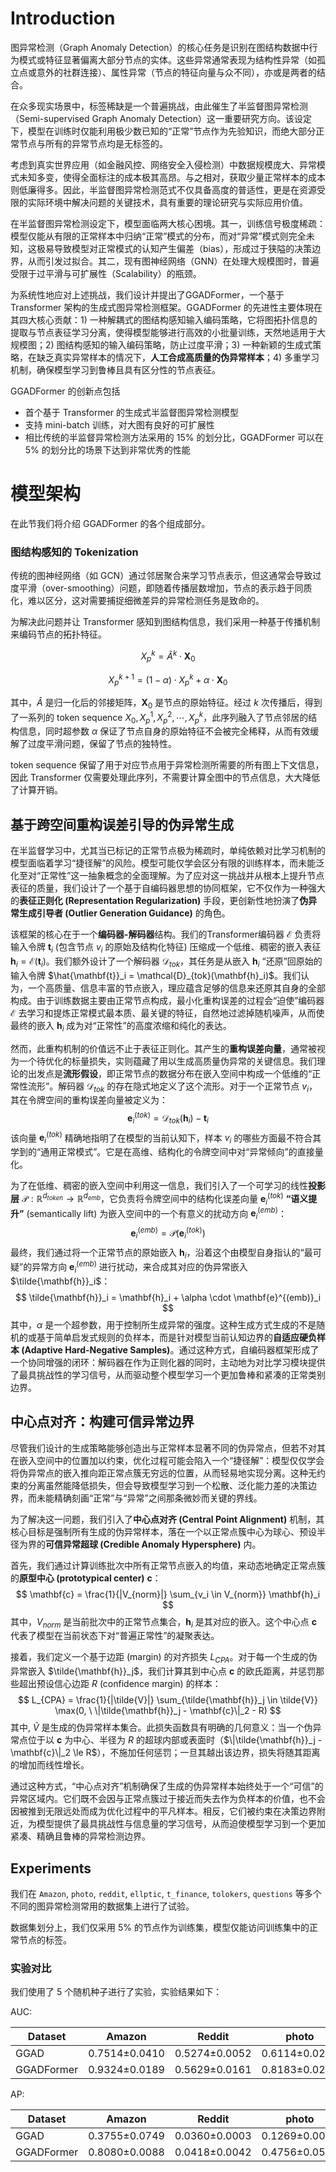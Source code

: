 # Introduction

图异常检测（Graph Anomaly Detection）的核心任务是识别在图结构数据中行为模式或特征显著偏离大部分节点的实体。这些异常通常表现为结构性异常（如孤立点或意外的社群连接）、属性异常（节点的特征向量与众不同），亦或是两者的结合。

在众多现实场景中，标签稀缺是一个普遍挑战，由此催生了半监督图异常检测（Semi-supervised Graph Anomaly Detection）这一重要研究方向。该设定下，模型在训练时仅能利用极少数已知的“正常”节点作为先验知识，而绝大部分正常节点与所有的异常节点均是无标签的。

考虑到真实世界应用（如金融风控、网络安全入侵检测）中数据规模庞大、异常模式未知多变，使得全面标注的成本极其高昂。与之相对，获取少量正常样本的成本则低廉得多。因此，半监督图异常检测范式不仅具备高度的普适性，更是在资源受限的实际环境中解决问题的关键技术，具有重要的理论研究与实际应用价值。

在半监督图异常检测设定下，模型面临两大核心困境。其一，训练信号极度稀疏：模型仅能从有限的正常样本中归纳“正常”模式的分布，而对“异常”模式则完全未知，这极易导致模型对正常模式的认知产生偏差（bias），形成过于狭隘的决策边界，从而引发过拟合。其二，现有图神经网络（GNN）在处理大规模图时，普遍受限于过平滑与可扩展性（Scalability）的瓶颈。

为系统性地应对上述挑战，我们设计并提出了GGADFormer，一个基于 Transformer 架构的生成式图异常检测框架。GGADFormer 的先进性主要体現在其四大核心贡献：1) 一种解耦式的图结构感知输入编码策略，它将图拓扑信息的提取与节点表征学习分离，使得模型能够进行高效的小批量训练，天然地适用于大规模图；2) 图结构感知的输入编码策略，防止过度平滑；3) 一种新颖的生成式策略，在缺乏真实异常样本的情况下，**人工合成高质量的伪异常样本**；4) 多重学习机制，确保模型学习到鲁棒且具有区分性的节点表征。

GGADFormer 的创新点包括

- 首个基于 Transformer 的生成式半监督图异常检测模型
- 支持 mini-batch 训练，对大图有良好的可扩展性
- 相比传统的半监督异常检测方法采用的 15% 的划分比，GGADFormer 可以在 5% 的划分比的场景下达到非常优秀的性能

# 模型架构

在此节我们将介绍 GGADFormer 的各个组成部分。

### 图结构感知的 Tokenization

传统的图神经网络（如 GCN）通过邻居聚合来学习节点表示，但这通常会导致过度平滑（over-smoothing）问题，即随着传播层数增加，节点的表示趋于同质化，难以区分，这对需要捕捉细微差异的异常检测任务是致命的。

为解决此问题并让 Transformer 感知到图结构信息，我们采用一种基于传播机制来编码节点的拓扑特征。

$$X_p^k = \hat {A}^k\cdot \mathbf{X}_0$$

$$X_p^{k+1} = (1-\alpha)\cdot X_p^{k} + \alpha \cdot \mathbf{X}_0$$

其中，$\hat{A}$ 是归一化后的邻接矩阵，$\mathbf{X}_0$ 是节点的原始特征。经过 $k$ 次传播后，得到了一系列的 token sequence $X_0, X_p^1, X_p^2,\cdots, X_p^k$，此序列融入了节点邻居的结构信息，同时超参数 $\alpha$ 保证了节点自身的原始特征不会被完全稀释，从而有效缓解了过度平滑问题，保留了节点的独特性。

token sequence 保留了用于对应节点用于异常检测所需要的所有图上下文信息，因此 Transformer 仅需要处理此序列，不需要计算全图中的节点信息，大大降低了计算开销。

## 基于跨空间重构误差引导的伪异常生成

在半监督学习中，尤其当已标记的正常节点极为稀疏时，单纯依赖对比学习机制的模型面临着学习“捷径解”的风险。模型可能仅学会区分有限的训练样本，而未能泛化至对“正常性”这一抽象概念的全面理解。为了应对这一挑战并从根本上提升节点表征的质量，我们设计了一个基于自编码器思想的协同框架，它不仅作为一种强大的**表征正则化 (Representation Regularization)** 手段，更创新性地扮演了**伪异常生成引导者 (Outlier Generation Guidance)** 的角色。

该框架的核心在于一个**编码器-解码器**结构。我们的Transformer编码器 $\mathcal{E}$ 负责将输入令牌 $\mathbf{t}_i$ (包含节点 $v_i$ 的原始及结构化特征) 压缩成一个低维、稠密的嵌入表征 $\mathbf{h}_i = \mathcal{E}(\mathbf{t}_i)$。我们额外设计了一个解码器 $\mathcal{D}_{tok}$，其任务是从嵌入 $\mathbf{h}_i$ “还原”回原始的输入令牌 $\hat{\mathbf{t}}_i = \mathcal{D}_{tok}(\mathbf{h}_i)$。我们认为，一个高质量、信息丰富的节点嵌入，理应蕴含足够的信息来还原其自身的全部构成。由于训练数据主要由正常节点构成，最小化重构误差的过程会“迫使”编码器 $\mathcal{E}$ 去学习和提炼正常模式最本质、最关键的特征，自然地过滤掉随机噪声，从而使最终的嵌入 $\mathbf{h}_i$ 成为对“正常性”的高度浓缩和纯化的表达。

然而，此重构机制的价值远不止于表征正则化。其产生的**重构误差向量**，通常被视为一个待优化的标量损失，实则蕴藏了用以生成高质量伪异常的关键信息。我们理论的出发点是**流形假设**，即正常节点的数据分布在嵌入空间中构成一个低维的“正常性流形”。解码器 $\mathcal{D}_{tok}$ 的存在隐式地定义了这个流形。对于一个正常节点 $v_i$，其在令牌空间的重构误差向量被定义为：
$$ \mathbf{e}^{(tok)}_i = \mathcal{D}_{tok}(\mathbf{h}_i) - \mathbf{t}_i $$
该向量 $\mathbf{e}^{(tok)}_i$ 精确地指明了在模型的当前认知下，样本 $v_i$ 的哪些方面最不符合其学到的“通用正常模式”。它是在高维、结构化的令牌空间中对“异常倾向”的直接量化。

为了在低维、稠密的嵌入空间中利用这一信息，我们引入了一个可学习的线性**投影层** $\mathcal{P}: \mathbb{R}^{d_{token}} \to \mathbb{R}^{d_{emb}}$，它负责将令牌空间中的结构化误差向量 $\mathbf{e}^{(tok)}_i$ **“语义提升”** (semantically lift) 为嵌入空间中的一个有意义的扰动方向 $\mathbf{e}^{(emb)}_i$：
$$ \mathbf{e}^{(emb)}_i = \mathcal{P}(\mathbf{e}^{(tok)}_i) $$
最终，我们通过将一个正常节点的原始嵌入 $\mathbf{h}_i$，沿着这个由模型自身指认的“最可疑”的异常方向 $\mathbf{e}^{(emb)}_i$ 进行扰动，来合成其对应的伪异常嵌入 $\tilde{\mathbf{h}}_i$：
$$ \tilde{\mathbf{h}}_i = \mathbf{h}_i + \alpha \cdot \mathbf{e}^{(emb)}_i $$
其中，$\alpha$ 是一个超参数，用于控制所生成异常的强度。这种生成方式生成的不是随机的或基于简单启发式规则的负样本，而是针对模型当前认知边界的**自适应硬负样本 (Adaptive Hard-Negative Samples)**。通过这种方式，自编码器框架形成了一个协同增强的闭环：解码器在作为正则化器的同时，主动地为对比学习模块提供了最具挑战性的学习信号，从而驱动整个模型学习一个更加鲁棒和紧凑的正常类别边界。

## 中心点对齐：构建可信异常边界

尽管我们设计的生成策略能够创造出与正常样本显著不同的伪异常点，但若不对其在嵌入空间中的位置加以约束，优化过程可能会陷入一个“捷径解”：模型仅仅学会将伪异常点的嵌入推向距正常点簇无穷远的位置，从而轻易地实现分离。这种无约束的分离虽然能降低损失，但会导致模型学习到一个松散、泛化能力差的决策边界，而未能精确刻画“正常”与“异常”之间那条微妙而关键的界线。

为了解决这一问题，我们引入了**中心点对齐 (Central Point Alignment)** 机制，其核心目标是强制所有生成的伪异常样本，落在一个以正常点簇中心为球心、预设半径为界的**可信异常超球 (Credible Anomaly Hypersphere)** 内。

首先，我们通过计算训练批次中所有正常节点嵌入的均值，来动态地确定正常点簇的**原型中心 (prototypical center)** $\mathbf{c}$：
$$ \mathbf{c} = \frac{1}{|V_{norm}|} \sum_{v_i \in V_{norm}} \mathbf{h}_i $$
其中，$V_{norm}$ 是当前批次中的正常节点集合，$\mathbf{h}_i$ 是其对应的嵌入。这个中心点 $\mathbf{c}$ 代表了模型在当前状态下对“普遍正常性”的凝聚表达。

接着，我们定义一个基于边距 (margin) 的对齐损失 $L_{CPA}$。对于每一个生成的伪异常嵌入 $\tilde{\mathbf{h}}_j$，我们计算其到中心点 $\mathbf{c}$ 的欧氏距离，并惩罚那些超出预设信心边距 $R$ (confidence margin) 的样本：
$$ L_{CPA} = \frac{1}{|\tilde{V}|} \sum_{\tilde{\mathbf{h}}_j \in \tilde{V}} \max(0, \ \|\tilde{\mathbf{h}}_j - \mathbf{c}\|_2 - R) $$
其中, $\tilde{V}$ 是生成的伪异常样本集合。此损失函数具有明确的几何意义：当一个伪异常点位于以 $\mathbf{c}$ 为中心、半径为 $R$ 的超球内部或表面时（$\|\tilde{\mathbf{h}}_j - \mathbf{c}\|_2 \le R$），不施加任何惩罚；一旦其越出该边界，损失将随其距离的增加而线性增长。

通过这种方式，“中心点对齐”机制确保了生成的伪异常样本始终处于一个“可信”的异常区域内。它们既不会因与正常点簇过于接近而失去作为负样本的价值，也不会因被推到无限远处而成为优化过程中的平凡样本。相反，它们被约束在决策边界附近，为模型提供了最具挑战性与信息量的学习信号，从而迫使模型学习到一个更加紧凑、精确且鲁棒的异常检测边界。


## Experiments

我们在 `Amazon`, `photo`, `reddit`, `ellptic`, `t_finance`, `tolokers`, `questions` 等多个不同的图异常检测常用的数据集上进行了试验。

数据集划分上，我们仅采用 5% 的节点作为训练集，模型仅能访问训练集中的正常节点的标签。

### 实验对比

我们使用了 5 个随机种子进行了实验，实验结果如下：

AUC:


|Dataset|Amazon|Reddit|photo|elliptic|t_finance|tolokers|questions
|-|-|-|-|-|-|-|-|
|GGAD|0.7514±0.0410|0.5274±0.0052|0.6114±0.0219|0.7006±0.0090|TBD|0.5382±0.0065|TBD
|GGADFormer|0.9324±0.0189|0.5629±0.0161|0.8183±0.0202|0.7221±0.0441|0.9077±0.0039|0.6534±0.0195|0.5568±0.0147

AP:

|Dataset|Amazon|Reddit|photo|elliptic|t_finance|tolokers|questions
|-|-|-|-|-|-|-|-|
|GGAD|0.3755±0.0749|0.0360±0.0003|0.1269±0.0091|0.2565±0.0200|TBD|0.2448±0.0039|TBD
|GGADFormer|0.8080±0.0088|0.0418±0.0042|0.4756±0.0585|0.2268±0.0755|0.6589±0.0323|0.3063±0.0138|0.0375±0.0020
